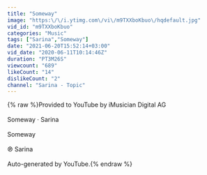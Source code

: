 ```yaml
---
title: "Someway"
image: "https:\/\/i.ytimg.com\/vi\/m9TXXboKbuo\/hqdefault.jpg"
vid_id: "m9TXXboKbuo"
categories: "Music"
tags: ["Sarina","Someway"]
date: "2021-06-20T15:52:14+03:00"
vid_date: "2020-06-11T10:14:46Z"
duration: "PT3M26S"
viewcount: "689"
likeCount: "14"
dislikeCount: "2"
channel: "Sarina - Topic"
---
```

{% raw %}Provided to YouTube by iMusician Digital AG<br /><br />Someway · Sarina<br /><br />Someway<br /><br />℗ Sarina<br /><br />Auto-generated by YouTube.{% endraw %}
